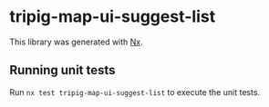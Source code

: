 # tripig-map-ui-suggest-list

This library was generated with [Nx](https://nx.dev).

## Running unit tests

Run `nx test tripig-map-ui-suggest-list` to execute the unit tests.
